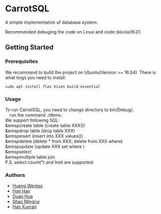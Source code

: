 # CarrotSQL

A simple implementation of database system.

Recommended debuging the code on Linux and code::blocks16.01.

## Getting Started

### Prerequisites

We recommand to build the project on Ubuntu(Version >= 16.04). There is what tings you need to install:
```
sudo apt install flex bison build-essential
```

### Usage
To run CarrotSQL, you need to change directory to bin/Debug/,  
&emsp;run the command ./dbms.  
We support following SQL:  
&emspcreate table (create table XXX())  
&emspdrop table (drop table XXX)  
&emspinsert (insert into XXX values())  
&emspdelete (delete * from XXX;  delete from XXX where)  
&emspupdate (update XXX set where )  
&emspselect   
&emspmultiple table join  
P.S. select count(\*) and limit are supported.   


### Authors

- [Huang Wentao](https://github.com/huangwentao0831)
- [Han Han](https://github.com/hagen666)
- [Guan Hua](https://github.com/GH1995)
- [Shao Mingrui](https://github.com/crazyxuehu)
- [Han Xueran](https://github.com/lemontreehxr)
